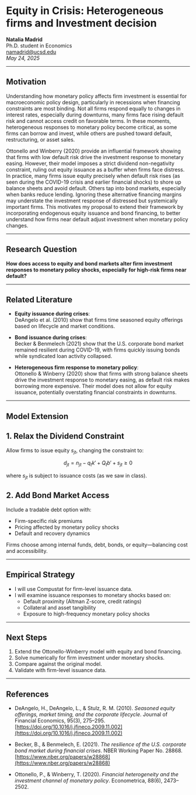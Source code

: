 # Equity in Crisis: Heterogeneous firms and Investment decision
**Natalia Madrid**  
Ph.D. student in Economics  
namadrid@ucsd.edu  
*May 24, 2025*

---
## Motivation

Understanding how monetary policy affects firm investment is essential for macroeconomic policy design, particularly in recessions when financing constraints are most binding. Not all firms respond equally to changes in interest rates, especially during downturns, many firms face rising default risk and cannot access credit on favorable terms. In these moments, heterogeneous responses to monetary policy become critical, as some firms can borrow and invest, while others are pushed toward default, restructuring, or asset sales. 

Ottonello and Winberry (2020) provide an influential framework showing that firms with low default risk drive the investment response to monetary easing. However, their model imposes a strict dividend non-negativity constraint, ruling out equity issuance as a buffer when firms face distress. In practice, many firms issue equity precisely when default risk rises (as seen during the COVID-19 crisis and earlier financial shocks) to shore up balance sheets and avoid default. Others tap into bond markets, especially when banks reduce lending. Ignoring these alternative financing margins may understate the investment response of distressed but systemically important firms. This motivates my proposal to extend their framework by incorporating endogenous equity issuance and bond financing, to better understand how firms near default adjust investment when monetary policy changes.


---

## Research Question

**How does access to equity and bond markets alter firm investment responses to monetary policy shocks, especially for high-risk firms near default?**


---

## Related Literature

- **Equity issuance during crises**:  
  DeAngelo et al. (2010) show that firms time seasoned equity offerings based on lifecycle and market conditions.  

- **Bond issuance during crises**:  
  Becker & Benmelech (2021) show that the U.S. corporate bond market remained resilient during COVID-19, with firms quickly issuing bonds while syndicated loan activity collapsed.  

- **Heterogeneous firm response to monetary policy**:  
  Ottonello & Winberry (2020) show that firms with strong balance sheets drive the investment response to monetary easing, as default risk makes borrowing more expensive. Their model does not allow for equity issuance, potentially overstating financial constraints in downturns.


---

##  Model Extension 

## 1. Relax the Dividend Constraint

Allow firms to issue equity $s_{jt}$, changing the constraint to:

$$
d_{jt} = n_{jt} - q_t k' + Q_t b' + s_{jt} \geq 0
$$

where $s_{jt}$ is subject to issuance costs (as we saw in class).

## 2. Add Bond Market Access

Include a tradable debt option with:
- Firm-specific risk premiums
- Pricing affected by monetary policy shocks
- Default and recovery dynamics

Firms choose among internal funds, debt, bonds, or equity—balancing cost and accessibility.

---

##  Empirical Strategy 

- I will use Compustat for firm-level issuance data.
- I will examine issuance responses to monetary shocks based on:
  - Default proximity (Altman Z-score, credit ratings)
  - Collateral and asset tangibility
  - Exposure to high-frequency monetary policy shocks 

---

## Next Steps

1. Extend the Ottonello-Winberry model with equity and bond financing.
2. Solve numerically for firm investment under monetary shocks.
3. Compare against the original model.
4. Validate with firm-level issuance data.

---

## References

- DeAngelo, H., DeAngelo, L., & Stulz, R. M. (2010). *Seasoned equity offerings, market timing, and the corporate lifecycle*. Journal of Financial Economics, 95(3), 275–295.  
  [https://doi.org/10.1016/j.jfineco.2009.11.002](https://doi.org/10.1016/j.jfineco.2009.11.002)

- Becker, B., & Benmelech, E. (2021). *The resilience of the U.S. corporate bond market during financial crises*. NBER Working Paper No. 28868.  
  [https://www.nber.org/papers/w28868](https://www.nber.org/papers/w28868)

- Ottonello, P., & Winberry, T. (2020). *Financial heterogeneity and the investment channel of monetary policy*. Econometrica, 88(6), 2473–2502.  
  


